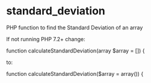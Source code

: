 # standard_deviation
PHP function to find the Standard Deviation of an array

If not running PHP 7.2+ change:

function calculateStandardDeviation(array $array = []) {

to:

function calculateStandardDeviation($array = array()) {
